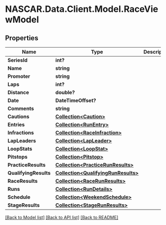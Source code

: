# NASCAR.Data.Client.Model.RaceViewModel
## Properties

Name | Type | Description | Notes
------------ | ------------- | ------------- | -------------
**SeriesId** | **int?** |  | [optional] 
**Name** | **string** |  | [optional] 
**Promoter** | **string** |  | [optional] 
**Laps** | **int?** |  | [optional] 
**Distance** | **double?** |  | [optional] 
**Date** | **DateTimeOffset?** |  | [optional] 
**Comments** | **string** |  | [optional] 
**Cautions** | [**Collection&lt;Caution&gt;**](Caution.md) |  | [optional] 
**Entries** | [**Collection&lt;RunEntry&gt;**](RunEntry.md) |  | [optional] 
**Infractions** | [**Collection&lt;RaceInfraction&gt;**](RaceInfraction.md) |  | [optional] 
**LapLeaders** | [**Collection&lt;LapLeader&gt;**](LapLeader.md) |  | [optional] 
**LoopStats** | [**Collection&lt;LoopStat&gt;**](LoopStat.md) |  | [optional] 
**Pitstops** | [**Collection&lt;Pitstop&gt;**](Pitstop.md) |  | [optional] 
**PracticeResults** | [**Collection&lt;PracticeRunResults&gt;**](PracticeRunResults.md) |  | [optional] 
**QualifyingResults** | [**Collection&lt;QualifyingRunResults&gt;**](QualifyingRunResults.md) |  | [optional] 
**RaceResults** | [**Collection&lt;RaceRunResults&gt;**](RaceRunResults.md) |  | [optional] 
**Runs** | [**Collection&lt;RunDetails&gt;**](RunDetails.md) |  | [optional] 
**Schedule** | [**Collection&lt;WeekendSchedule&gt;**](WeekendSchedule.md) |  | [optional] 
**StageResults** | [**Collection&lt;StageRunResults&gt;**](StageRunResults.md) |  | [optional] 

[[Back to Model list]](../README.md#documentation-for-models) [[Back to API list]](../README.md#documentation-for-api-endpoints) [[Back to README]](../README.md)

